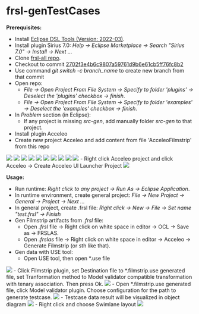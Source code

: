 # frsl-genTestCases

**Prerequisites:**
- Install [Eclipse DSL Tools (Version: 2022-03)](https://www.eclipse.org/downloads/packages/release/2022-03/r/eclipse-ide-java-and-dsl-developers).
- Install plugin Sirius 7.0: *Help -> Eclipse Marketplace -> Search "Sirius 7.0" -> Install -> Next ...*
- Clone [frsl-all repo](https://github.com/vnu-frsl/frsl-all.git).
- Checkout to commit [2702f3e4b6c9807a59761d9b6e61cb5ff76fc8b2](https://github.com/vnu-frsl/frsl-all/tree/2702f3e4b6c9807a59761d9b6e61cb5ff76fc8b2)
- Use command _git switch -c branch_name_ to create new branch from that commit
- Open repo: 
  - *File -> Open Project From File System -> Specify to folder 'plugins' -> Deselect the 'plugins' checkbox -> finish*.
  - *File -> Open Project From File System -> Specify to folder 'examples' -> Deselect the 'examples' checkbox -> finish*.
- In *Problem* section (in Eclipse):
  - If any project is missing *src-gen*, add manually folder *src-gen* to that project.
- Install plugin Acceleo
- Create new project Acceleo and add content from file 'AcceleoFilmstrip' from this repo
<img src="assets/1.png">
<img src="assets/2.png">
<img src="assets/3.png">
<img src="assets/4.png">
<img src="assets/5.png">
<img src="assets/6.png">
<img src="assets/7.png">
<img src="assets/8.png">
<img src="assets/9.png">
<img src="assets/10.png">
- Right click Acceleo project and click Acceleo -> Create Acceleo UI Launcher Project
<img src="assets/11.png">

**Usage\:**

- Run runtime: *Right click to any project -> Run As -> Eclipse Application*.
- In runtime environment, create general project: *File -> New Project -> General -> Project -> Next ...*
- In general project, create .frsl file: *Right click -> New -> File -> Set name "test.frsl" -> Finish*
- Gen Filmstrip artifacts from *.frsl* file:
  - Open *.frsl* file -> Right click on white space in editor -> OCL -> Save as -> FRSLAS.
  - Open *.frslas* file -> Right click on white space in editor -> Acceleo -> Generate Filmstrip (or sth like that).
- Gen data with USE tool:
  - Open USE tool, then open *.use file
<img src="assets/12.png">
  - Click Filmstrip plugin, set Destination file to *.filmstrip.use generated file, set Tranformation method to Model validator compatible transformation with tenary association. Then press Ok.
<img src="assets/13.png">
  - Open *.filmstrip.use generated file, click Model validator plugin. Choose configuration for the path to generate testcase.
<img src="assets/14.png">
  - Testcase data result will be visualized in object diagram
<img src="assets/15.png">
  - Right click and choose Swimlane layout
<img src="assets/16.png">


